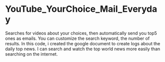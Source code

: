 # YouTube_YourChoice_Mail_Everyday
Searches for videos about your choices, then automatically send you top5 ones as emails. 
You can customize the search keyword, the number of results.
In this code, i created the google document to create logs about the daily top news. I can search and watch the top world news more easily than searching on the internet.
